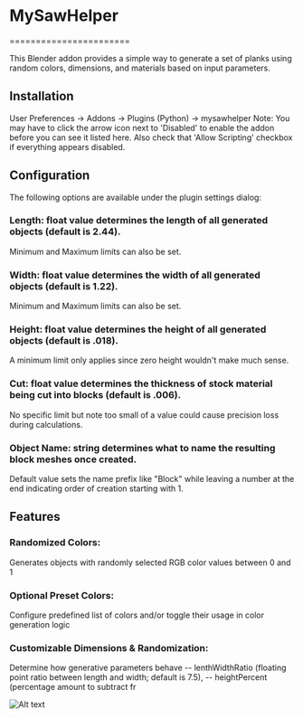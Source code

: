 # MySawHelper
=======================

This Blender addon provides a simple way to generate a set of planks using random colors, dimensions, and materials based on input parameters.

## Installation
User Preferences -> Addons -> Plugins (Python) -> mysawhelper
Note: You may have to click the arrow icon next to 'Disabled' to enable the addon before you can see it listed here. Also check that 'Allow Scripting' checkbox if everything appears disabled.

## Configuration
The following options are available under the plugin settings dialog:

### Length: float value determines the length of all generated objects (default is 2.44).
Minimum and Maximum limits can also be set.
### Width: float value determines the width of all generated objects (default is 1.22).
Minimum and Maximum limits can also be set.
### Height: float value determines the height of all generated objects (default is .018).
A minimum limit only applies since zero height wouldn't make much sense.
### Cut: float value determines the thickness of stock material being cut into blocks (default is .006).
No specific limit but note too small of a value could cause precision loss during calculations.
### Object Name: string determines what to name the resulting block meshes once created.
Default value sets the name prefix like "Block" while leaving a number at the end indicating order of creation starting with 1.

## Features
### Randomized Colors: 
Generates objects with randomly selected RGB color values between 0 and 1
### Optional Preset Colors: 
Configure predefined list of colors and/or toggle their usage in color generation logic
### Customizable Dimensions & Randomization: 
Determine how generative parameters behave -- lenthWidthRatio (floating point ratio between length and width; default is 7.5), -- heightPercent (percentage amount to subtract fr

![ Alt text](screenrecording.gif)